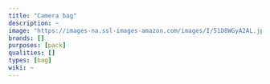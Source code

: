 ```yaml
---
title: "Camera bag"
description: ~
image: "https://images-na.ssl-images-amazon.com/images/I/51D8WGyA2AL.jpg"
brands: []
purposes: [pack]
qualities: []
types: [bag]
wiki: ~
---
```

